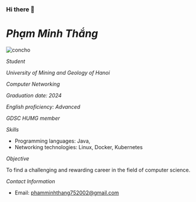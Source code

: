### Hi there 👋

<!--
*Thang-2k2PC is a ✨ special ✨ repository because its README.md (this file) appears on your GitHub profile.

Here are some ideas to get you started:

- 🔭 I’m currently working on ...
- 🌱 I’m currently learning ...
- 👯 I’m looking to collaborate on ...
- 🤔 I’m looking for help with ...
- 💬 Ask me about ...
- 📫 How to reach me: ...
- 😄 Pronouns: ...
- ⚡ Fun fact: ...
-->
# *Phạm Minh Thắng*
![concho](https://encrypted-tbn0.gstatic.com/images?q=tbn:ANd9GcTyLz57scUnX8QREVnwuWnJIyL_4z6b0ZGS_w&usqp=CAU)

*Student*

*University of Mining and Geology of Hanoi*

*Computer Networking*

*Graduation date: 2024*

*English proficiency: Advanced*

*GDSC HUMG member*

*Skills*

* Programming languages: Java,
* Networking technologies: Linux, Docker, Kubernetes



*Objective*

To find a challenging and rewarding career in the field of computer science.

*Contact Information*

* Email: phamminhthang752002@gmail.com

